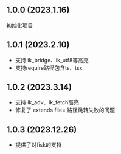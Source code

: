 ## 1.0.0 (2023.1.16)

初始化项目

## 1.0.1 (2023.2.10)

- 支持 ik_bridge、ik_utf8等高亮
- 支持require路径包含ts、tsx


## 1.0.2 (2023.3.14)

- 支持 ik_adv、ik_fetch高亮
- 修复了 extends file= 路径跳转失败的问题

## 1.0.3 (2023.12.26)

- 提供了对fisk的支持
